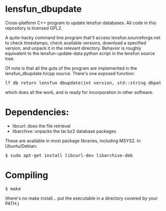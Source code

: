 # lensfun_dbupdate
Cross-platform C++ program to update lensfun databases.  All code in this repository is licensed GPL2.

A quite-hacky command line program that'll access lensfun.sourceforge.net to check timestamps, check available versions, 
download a specified version, and unpack it in the relevant directory.   Behavior is roughly equivalent to the 
lensfun-update-data python script in the lensfun source tree.

Of note is that all the guts of the program are implemented in the lensfun_dbupdate.h/cpp source.  There's one exposed 
function:

<pre>lf_db_return lensfun_dbupdate(int version, std::string dbpath=std::string());</pre>

which does all the work, and is ready for incorporation in other software.

# Dependencies:

- libcurl: does the file retrieval
- libarchive: unpacks the tar.bz2 database packages

These are available in most package libraries, including MSYS2.  In Ubuntu/Debian:

<pre>$ sudo apt-get install libcurl-dev libarchive-deb</pre>

# Compiling

<pre>$ make</pre>

(there's no make install... put the executable in a directory covered by your PATH.)
